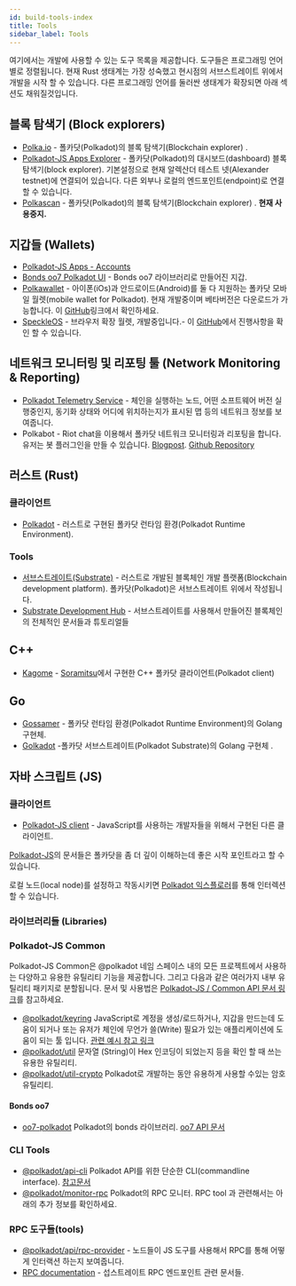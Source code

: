 ```yaml
---
id: build-tools-index
title: Tools
sidebar_label: Tools
---
```


여기에서는 개발에 사용할 수 있는 도구 목록을 제공합니다. 도구들은 프로그래밍 언어별로 정렬됩니다. 현재 Rust 생태계는 가장 성숙했고 현시점의 서브스트레이트 위에서 개발을 시작 할 수 있습니다. 다른 프로그래밍 언어를 둘러싼 생태계가 확장되면 아래 섹션도 채워질것입니다.

## 블록 탐색기 (Block explorers)

- [Polka.io](https://polka.io) - 폴카닷(Polkadot)의 블록 탐색기(Blockchain explorer) .
- [Polkadot-JS Apps Explorer](https://polkadot.js.org/apps/#/explorer) - 폴카닷(Polkadot)의 대시보드(dashboard) 블록탐색기(block explorer). 기본설정으로 현재 알렉산더 테스트 넷(Alexander testnet)에 연결되어 있습니다. 다른 외부나 로컬의 엔드포인트(endpoint)로 연결 할 수 있습니다.
- [Polkascan](https://polkascan.io/) - 폴카닷(Polkadot)의 블록 탐색기(Blockchain explorer) . **현재 사용중지.**

## 지갑들 (Wallets)

- [Polkadot-JS Apps - Accounts](https://polkadot.js.org/apps/#/accounts)
- [Bonds oo7 Polkadot UI](https://github.com/paritytech/substrate-ui) - Bonds oo7 라이브러리로 만들어진 지갑.
- [Polkawallet](https://polkawallet.io/) - 아이폰(iOs)과 안드로이드(Android)를 둘 다 지원하는 폴카닷 모바일 월렛(mobile wallet for Polkadot). 현재 개발중이며 베타버전은 다운로드가 가능합니다. 이 [GitHub](https://github.com/polkawallet-io/polkawallet-RN)링크에서 확인하세요.
- [SpeckleOS](https://www.speckleos.io/) - 브라우저 확장 월렛, 개발중입니다.- 이 [GitHub](https://github.com/SpeckleOS/speckle-browser-extension)에서 진행사항을 확인 할 수 있습니다.

## 네트워크 모니터링 및 리포팅 툴 (Network Monitoring & Reporting)

- [Polkadot Telemetry Service](https://telemetry.polkadot.io/) - 체인을 실행하는 노드, 어떤 소프트웨어 버전 실행중인지, 동기화 상태와 어디에 위치하는지가 표시된 맵 등의 네트워크 정보를 보여줍니다.
- Polkabot - Riot chat을 이용해서 폴카닷 네트워크 모니터링과 리포팅을 합니다. 유저는 봇 플러그인을 만들 수 있습니다. [Blogpost](https://medium.com/polkadot-network/polkabot-a3dba18c20c8). [Github Repository](https://gitlab.com/Polkabot/polkabot)

## 러스트 (Rust)

### 클라이언트

- [Polkadot](https://github.com/paritytech/polkadot) - 러스트로 구현된 폴카닷 런타임 환경(Polkadot Runtime Environment).

### Tools

- [서브스트레이트(Substrate)](https://github.com/paritytech/substrate) - 러스트로 개발된 블록체인 개발 플랫폼(Blockchain development platform). 폴카닷(Polkadot)은 서브스트레이트 위에서 작성됩니다.
- [Substrate Development Hub](https://docs.substrate.dev) - 서브스트레이트를 사용해서 만들어진 블록체인의 전체적인 문서들과 튜토리얼들

## C++

- [Kagome](https://github.com/soramitsu/kagome) - [Soramitsu](https://github.com/soramitsu)에서 구현한 C++ 폴카닷 클라이언트(Polkadot client)

## Go

- [Gossamer](https://github.com/ChainSafe/gossamer) - 폴카닷 런타임 환경(Polkadot Runtime Environment)의 Golang 구현체.
- [Golkadot](https://github.com/opennetsys/golkadot) -폴카닷 서브스트레이트(Polkadot Substrate)의 Golang 구현체 .

## 자바 스크립트 (JS)

### 클라이언트

- [Polkadot-JS client](https://github.com/polkadot-js/client) - JavaScript를 사용하는 개발자들을 위해서 구현된 다른 클라이언트.

[Polkadot-JS](https://polkadot.js.org)의 문서들은 폴카닷을 좀 더 깊이 이해하는데 좋은 시작 포인트라고 할 수 있습니다.

로컬 노드(local node)를 설정하고 작동시키면 [Polkadot 익스플로러](https://polkadot.js.org/apps/#/explorer)를 통해 인터렉션 할 수 있습니다.

### 라이브러리들 (Libraries)

### Polkadot-JS Common

Polkadot-JS Common은 @polkadot 네임 스페이스 내의 모든 프로젝트에서 사용하는 다양하고 유용한 유틸리티 기능을 제공합니다. 그리고 다음과 같은 여러가지 내부 유틸리티 패키지로 분할됩니다. 문서 및 사용법은 [Polkadot-JS / Common API 문서 링크](https://polkadot.js.org/common/)를 참고하세요.

- [@polkadot/keyring](https://polkadot.js.org/common/keyring/) JavaScript로 계정을 생성/로드하거나, 지갑을 만드는데 도움이 되거나 또는 유저가 체인에 무언가 쓸(Write) 필요가 있는 애플리케이션에 도움이 되는 툴 입니다. [관련 예시 참고 링크](https://polkadot.js.org/common/examples/keyring/)
- [@polkadot/util](https://polkadot.js.org/common/util/)  문자열 (String)이 Hex 인코딩이 되었는지 등을 확인 할 때 쓰는 유용한 유틸리티.
- [@polkadot/util-crypto](https://polkadot.js.org/common/util-crypto/) Polkadot로 개발하는 동안 유용하게 사용할 수있는 암호 유틸리티.

#### Bonds oo7

- [oo7-polkadot](https://github.com/polkadot-js/oo7-polkadot) Polkadot의 bonds 라이브러리. [oo7 API 문서](https://paritytech.github.io/oo7/)

### CLI Tools

- [@polkadot/api-cli](https://github.com/polkadot-js/tools/tree/master/packages/api-cli) Polkadot API를 위한 단순한 CLI(commandline interface). [참고문서](https://polkadot.js.org/api/api/)
- [@polkadot/monitor-rpc](https://github.com/polkadot-js/tools/tree/master/packages/monitor-rpc) Polkadot의 RPC 모니터. RPC tool 과 관련해서는 아래의 추가 정보를 확인하세요.

### RPC 도구들(tools)

- [@polkadot/api/rpc-provider](https://github.com/polkadot-js/api/tree/master/packages/rpc-provider) - 노드들이 JS 도구를 사용해서 RPC를 통해 어떻게 인터랙션 하는지 보여줍니다.
- [RPC documentation](https://polkadot.js.org/api/METHODS_RPC.html) - 섭스트레이트 RPC 엔드포인트 관련 문서들.
